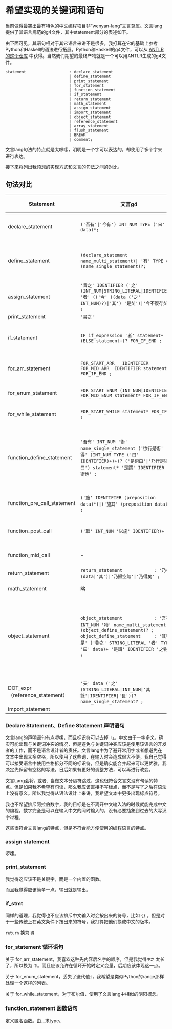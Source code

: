 # 希望实现的关键词和语句

当前做得最突出最有特色的中文编程项目非“wenyan-lang”文言莫属。文言lang提供了其语言规范的g4文件，其中statement部分的表述如下。

由下面可见，其语句相对于其它语言来讲不是很多，我打算在它的基础上参考Python和Haskell的语法进行拓展。Python和Haskell的g4文件，可以从 [ANTLR的这个仓库](https://github.com/antlr/grammars-v4) 中获得。当然我们期望的最终产物就是一个可以用ANTLR生成的g4文件。

```g4
statement                   : declare_statement
                            | define_statement
                            | print_statement 
                            | for_statement
                            | function_statement
                            | if_statement
                            | return_statement
                            | math_statement
                            | assign_statement
                            | import_statement
                            | object_statement
                            | reference_statement
                            | array_statement
                            | flush_statement 
                            | BREAK
                            | comment;
```

文言lang句法的特点就是太啰嗦，明明是一个字可以表达的，却使用了多个字来进行表达。

接下来将列出我预想的实现方式和文言的句法之间的对比。

## 句法对比

| Statement                     | 文言g4                                                                                                                                                                                                            | 文言语法                                                       | TypeScript                                | 新语法                                 |
| ----------------------------- | --------------------------------------------------------------------------------------------------------------------------------------------------------------------------------------------------------------- | ---------------------------------------------------------- | ----------------------------------------- | ----------------------------------- |
| declare_statement             | `('吾有'\|'今有') INT_NUM TYPE ('曰' data)*;`                                                                                                                                                                        | `吾有一數。`<br/>`今有一數曰三。`                                      |                                           |                                     |
| define_statement              | `(declare_statement name_multi_statement)\| '有' TYPE data (name_single_statement)?;`                                                                                                                            | `吾有一數曰三。名之曰「甲」`<br/>`有數三名之曰「甲」`                            | `let a = 3;`                              | `有数者以3为甲。`<br/>`有以3为甲。`<br/>`有数者甲。` |
| assign_statement              | `'昔之' IDENTIFIER ('之' (INT_NUM\|STRING_LITERAL\|IDENTIFIER))? '者' (('今' ((data ('之' INT_NUM)?)\|'其') '是矣')\|'今不復存矣') ;`                                                                                         | `昔之「甲」者。今「大衍」是矣。`                                          | `a = dayan;`                              | `以 大衍 为 甲。`<br/>`甲 不复也。`            |
| print_statement               | `'書之'`                                                                                                                                                                                                          | `書之`                                                       | `console.log`                             | `输出`                                |
| if_statement                  | `IF if_expression '者' statement+ (ELSE statement+)? FOR_IF_END ;`                                                                                                                                               | `若三大於二者。乃得「「想當然耳」」也。`                                      | `if (3>2){ return "of course"; }`         | `若 （其 3 大于 2） {得 “确实”。}`            |
| for_arr_statement             | `FOR_START_ARR   IDENTIFIER            FOR_MID_ARR  IDENTIFIER statement* FOR_IF_END ;`                                                                                                                         | `凡「天地」中之「人」。⋯⋯ 云云。`                                        | `for (var human of world){ ... }`         | `凡（天地 中为 人）{...}`                   |
| for_enum_statement            | `FOR_START_ENUM (INT_NUM\|IDENTIFIER) FOR_MID_ENUM statement* FOR_IF_END ; `                                                                                                                                    | `為是百遍。⋯⋯ 云云。`                                              | `for (var i = 0; i < 100; i++){ ... }`    | `凡（1至100 中为 甲）{...}`                |
| for_while_statement           | `FOR_START_WHILE statement* FOR_IF_END ;`                                                                                                                                                                       | `恆為是。⋯⋯ 云云。`                                               | `while (true) { ... }`                    | `当 （阳） {} `                         |
| function_define_statement     | `'吾有' INT_NUM '術' name_single_statement ('欲行是術' '必先得' (INT_NUM TYPE ('曰' IDENTIFIER)+)+)? ('是術曰'\|'乃行是術曰') statement* '是謂' IDENTIFIER '之術也' ;`                                                                  | `吾有一術。名之曰「甲」。欲行是術。必先得一數曰「乙」。二言。曰「丙」。曰「丁」`                  | `function a(float b, string c, string d)` | `有术者甲由数者乙、言者丙、言者丁求数。`               |
|                               |                                                                                                                                                                                                                 |                                                            |                                           |                                     |
| function_pre_call_statement   | `('施' IDENTIFIER (preposition data)*)\|('施其' (preposition data)*) ;`                                                                                                                                            | `施「翻倍」於「大衍」。`                                              | `double(dayan);`                          | `倍（大衍）。`                            |
| function_post_call            | `('取' INT_NUM '以施' IDENTIFIER)+ ;`                                                                                                                                                                              | `夫「甲」。夫「乙」。取二以施「丙」。`                                       | `c(b,a)`                                  | `取甲、乙 倍之。`<br/>`取甲、乙、丙 二者 倍之。`      |
| function_mid_call             | -                                                                                                                                                                                                               | -                                                          | ``a `add` b``(Haskell)                    | `其 甲 加于 乙`                          |
| return_statement              | `return_statement            : '乃得' (data\|'其')\|'乃歸空無'\|'乃得矣' ;`                                                                                                                                               | `乃得「乙」。`                                                   | `return b;`                               | `乃得 乙。`<br/>`乃得 空。`<br/>`乃得。`       |
| math_statement                | 略                                                                                                                                                                                                               |                                                            |                                           |                                     |
| object_statement              | `object_statement            : '吾有' INT_NUM '物' name_multi_statement (object_define_statement)? ;` <br/>`object_define_statement     : '其物如是' ('物之' STRING_LITERAL '者' TYPE '曰' data)+ '是謂' IDENTIFIER '之物也' ;` | `吾有一物。名之曰「甲」。其物如是。物之「「乙」」者。數曰三。物之「「丙」」者。言曰「「丁」」。是謂「甲」之物也。` | `var a = {b:3, c:"d"}`                    | `合{数者3为丙，“丁”为丙}为甲。`                 |
| DOT_expr（reference_statement） | `'夫' data ('之' (STRING_LITERAL\|INT_NUM\|'其餘'\|IDENTIFIER\|'長'))? name_single_statement? ;`                                                                                                                     |                                                            |                                           | `的`<br/>`内`                         |
| import_statement              |                                                                                                                                                                                                                 |                                                            |                                           |                                     |

### Declare Statement、Define Statement 声明语句

文言lang的声明语句有点啰嗦，而且标识符可以去掉`「」`。中文由于一字多义，确实可能出现与关键词冲突的情况，但是避免与关键词冲突应该是使用该语言的开发者的工作，而不是语言设计者的责任。文言lang中为了避开常用字或者想避免在文本中出现太多空格，所以使用了这些词，在输入时会造成很大不便。我自己觉得可以接受语言中使用空格拆分不同的标识符，但是确实能合并起来可以更优雅，我决定先保留有空格的写法。日后如果有更好的调整方法，可以再进行改变。

文言Lang会将`。`或者`、`当做文本分隔符跳过，这也很符合文言文没有句读的特点。但是如果我不希望有句读，那么我应该直接不写标点，而不是写了之后在语法上没有意义。所以我觉得从语法设计上来讲，我希望文本中更多出现标点符号。

我也不希望排斥阿拉伯数字，我的目标是在不离开中文输入法的时候就能完成中文的编程。数字完全是可以在输入中文的同时输入的，没有必要抽象到过去的大写汉字过程。

这些很符合文言lang的特点，但是不符合能方便使用的编程语言的特点。

### assign statement

啰嗦。

### print_statement

我觉得这应该不是关键字，而是一个内置的函数。

而且我觉得应该简单一点，输出就是输出。

### if_stmt

同样的道理，我觉得也不应该排斥中文输入时会按出来的符号，比如 `{}` 。但是对于一些传统上在英文条件下按出来的符号，我打算把他们换成中文的版本。

`return` 换为 `得`

### for_statement 循环语句

关于 for_arr_statement，我喜欢这种先内容后名字的顺序，但是我觉得`中之` 太长了，所以换为 `中`。而且应该允许在循环开始时定义变量，后期应该体现这一点。

关于 for_enum_statement，丢失了迭代值`i`，我希望是类似Python的range那样处理一个这样的列表。

关于 for_while_statement，对于布尔值，使用了文言lang中相似的阴阳概念。

### function_statement 函数语句

定义匿名函数。由…求type。
